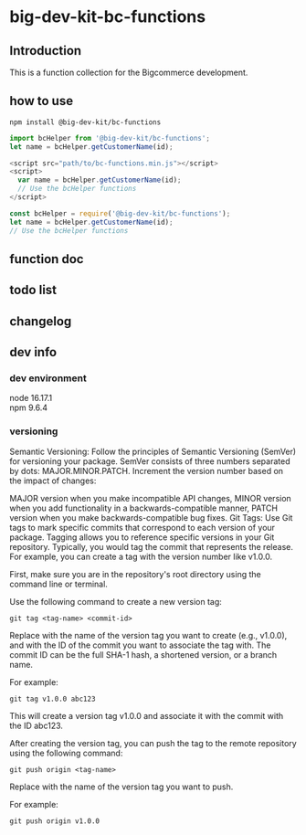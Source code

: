 # big-dev-kit-bc-functions

## Introduction

This is a function collection for the Bigcommerce development.

## how to use

````
npm install @big-dev-kit/bc-functions
````

````js
import bcHelper from '@big-dev-kit/bc-functions';
let name = bcHelper.getCustomerName(id);
````

````js
<script src="path/to/bc-functions.min.js"></script>
<script>
  var name = bcHelper.getCustomerName(id);
  // Use the bcHelper functions
</script>
````

````js
const bcHelper = require('@big-dev-kit/bc-functions');
let name = bcHelper.getCustomerName(id);
// Use the bcHelper functions
````


## function doc


## todo list

## changelog

## dev info

### dev environment
node 16.17.1  
npm 9.6.4

### versioning
Semantic Versioning: Follow the principles of Semantic Versioning (SemVer) for versioning your package. SemVer consists of three numbers separated by dots: MAJOR.MINOR.PATCH. Increment the version number based on the impact of changes:

MAJOR version when you make incompatible API changes,
MINOR version when you add functionality in a backwards-compatible manner,
PATCH version when you make backwards-compatible bug fixes.
Git Tags: Use Git tags to mark specific commits that correspond to each version of your package. Tagging allows you to reference specific versions in your Git repository. Typically, you would tag the commit that represents the release. For example, you can create a tag with the version number like v1.0.0.

First, make sure you are in the repository's root directory using the command line or terminal.

Use the following command to create a new version tag:

````shell
git tag <tag-name> <commit-id>
````
Replace <tag-name> with the name of the version tag you want to create (e.g., v1.0.0), and <commit-id> with the ID of the commit you want to associate the tag with. The commit ID can be the full SHA-1 hash, a shortened version, or a branch name.

For example:

````shell
git tag v1.0.0 abc123
````
This will create a version tag v1.0.0 and associate it with the commit with the ID abc123.

After creating the version tag, you can push the tag to the remote repository using the following command:

````shell
git push origin <tag-name>
````
Replace <tag-name> with the name of the version tag you want to push.

For example:

````shell
git push origin v1.0.0
````